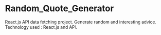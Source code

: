 # Random_Quote_Generator
React.js API data fetching project.
Generate random and interesting advice.
Technology used : React.js and API.
